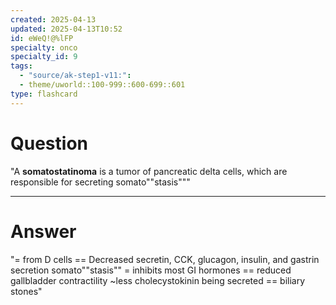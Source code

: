 ```yaml
---
created: 2025-04-13
updated: 2025-04-13T10:52
id: eWeQ!@%lFP
specialty: onco
specialty_id: 9
tags:
  - "source/ak-step1-v11:": 
  - theme/uworld::100-999::600-699::601
type: flashcard
---
```


# Question
"A **somatostatinoma** is a tumor of pancreatic delta cells, which are responsible for secreting somato""stasis"""

---

# Answer
"= from D cells == Decreased secretin, CCK, glucagon, insulin, and gastrin secretion   somato""stasis"" = inhibits most GI hormones == reduced gallbladder contractility ~less cholecystokinin being secreted == biliary stones"